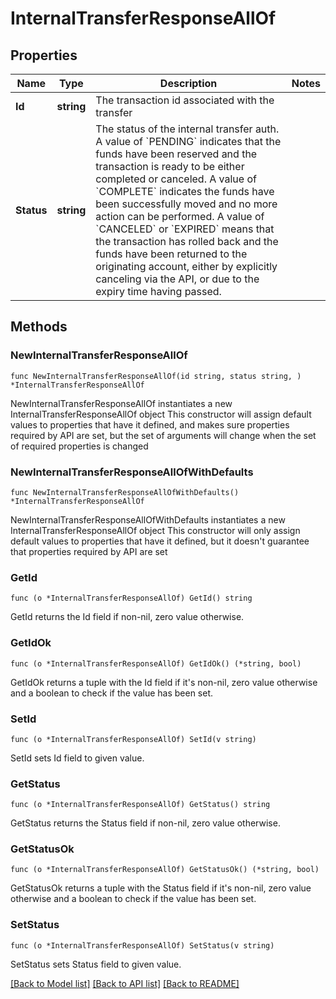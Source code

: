 # InternalTransferResponseAllOf

## Properties

Name | Type | Description | Notes
------------ | ------------- | ------------- | -------------
**Id** | **string** | The transaction id associated with the transfer | 
**Status** | **string** | The status of the internal transfer auth. A value of &#x60;PENDING&#x60; indicates that the funds have been reserved and the transaction is ready to be either completed or canceled. A value of &#x60;COMPLETE&#x60; indicates the funds have been successfully moved and no more action can be performed. A value of &#x60;CANCELED&#x60; or &#x60;EXPIRED&#x60; means that the transaction has rolled back and the funds have been returned to the originating account, either by explicitly canceling via the API, or due to the expiry time having passed. | 

## Methods

### NewInternalTransferResponseAllOf

`func NewInternalTransferResponseAllOf(id string, status string, ) *InternalTransferResponseAllOf`

NewInternalTransferResponseAllOf instantiates a new InternalTransferResponseAllOf object
This constructor will assign default values to properties that have it defined,
and makes sure properties required by API are set, but the set of arguments
will change when the set of required properties is changed

### NewInternalTransferResponseAllOfWithDefaults

`func NewInternalTransferResponseAllOfWithDefaults() *InternalTransferResponseAllOf`

NewInternalTransferResponseAllOfWithDefaults instantiates a new InternalTransferResponseAllOf object
This constructor will only assign default values to properties that have it defined,
but it doesn't guarantee that properties required by API are set

### GetId

`func (o *InternalTransferResponseAllOf) GetId() string`

GetId returns the Id field if non-nil, zero value otherwise.

### GetIdOk

`func (o *InternalTransferResponseAllOf) GetIdOk() (*string, bool)`

GetIdOk returns a tuple with the Id field if it's non-nil, zero value otherwise
and a boolean to check if the value has been set.

### SetId

`func (o *InternalTransferResponseAllOf) SetId(v string)`

SetId sets Id field to given value.


### GetStatus

`func (o *InternalTransferResponseAllOf) GetStatus() string`

GetStatus returns the Status field if non-nil, zero value otherwise.

### GetStatusOk

`func (o *InternalTransferResponseAllOf) GetStatusOk() (*string, bool)`

GetStatusOk returns a tuple with the Status field if it's non-nil, zero value otherwise
and a boolean to check if the value has been set.

### SetStatus

`func (o *InternalTransferResponseAllOf) SetStatus(v string)`

SetStatus sets Status field to given value.



[[Back to Model list]](../README.md#documentation-for-models) [[Back to API list]](../README.md#documentation-for-api-endpoints) [[Back to README]](../README.md)


